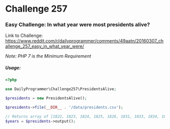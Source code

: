 # Challenge 257

### Easy Challenge: In what year were most presidents alive?

Link to Challenge:
https://www.reddit.com/r/dailyprogrammer/comments/49aatn/20160307_challenge_257_easy_in_what_year_were/

*Note: PHP 7 is the Minimum Requirement*

##### Usage:
```php
<?php

use DailyProgrammer\Challenge257\PresidentsAlive;

$presidents = new PresidentsAlive();

$presidents->file(__DIR__ . '/data/presidents.csv');

// Returns array of [1822, 1823, 1824, 1825, 1826, 1831, 1833, 1834, 1835, 1836, 1837, 1838, 1839, 1840, 1841, 1843, 1844, 1845]
$years = $presidents->output();

```